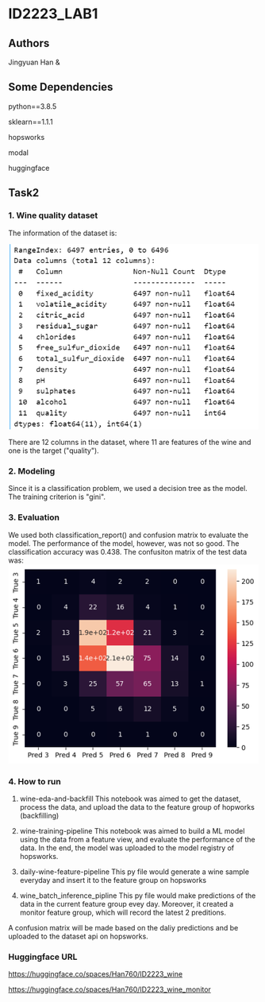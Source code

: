 # ID2223_LAB1

## Authors
Jingyuan Han & 

## Some Dependencies
python==3.8.5

sklearn==1.1.1

hopsworks

modal

huggingface


## Task2

### 1. Wine quality dataset
The information of the dataset is:

![](./imgs/data_info.png)

There are 12 columns in the dataset, where 11 are features of the wine and one is the target ("quality").

### 2. Modeling
Since it is a classification problem, we used a decision tree as the model. The training criterion is "gini".

### 3. Evaluation
We used both classification_report() and confusion matrix to evaluate the model. The performance of the model, however, was not so good. The classification accuracy was 0.438. The confusiton matrix of the test data was:
![](./imgs/cm.png)

### 4. How to run
1. wine-eda-and-backfill
This notebook was aimed to get the dataset, process the data, and upload the data to the feature group of hopworks (backfilling)

2. wine-training-pipeline
This notebook was aimed to build a ML model using the data from a feature view, and evaluate the performance of the data. In the end, the model was uploaded to the model registry of hopsworks.

3. daily-wine-feature-pipeline
This py file would generate a wine sample everyday and insert it to the feature group on hopsworks

4. wine_batch_inference_pipline
This py file would make predictions of the data in the current feature group evey day. Moreover, it created a monitor feature group, which will record the latest 2 preditions. 

A confusion matrix will be made based on the daliy predictions and be uploaded to the dataset api on hopsworks.

### Huggingface URL
https://huggingface.co/spaces/Han760/ID2223_wine

https://huggingface.co/spaces/Han760/ID2223_wine_monitor
